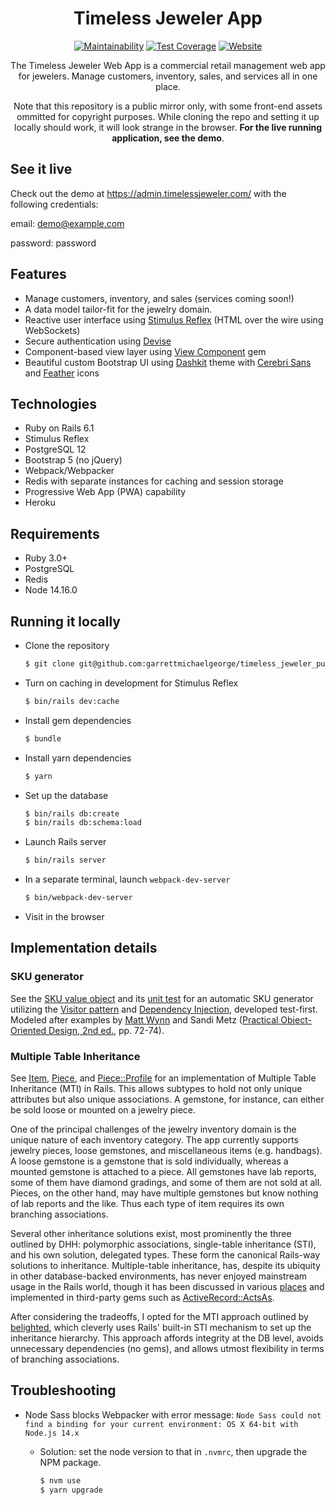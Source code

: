 <h1 align="center">Timeless Jeweler App</h1>
<div align="center">

  [![Maintainability](https://img.shields.io/codeclimate/maintainability/garrettmichaelgeorge/timeless_jeweler_public?logo=code-climate&style=for-the-badge)](https://codeclimate.com/github/garrettmichaelgeorge/timeless_jeweler_public/maintainability)
  [![Test Coverage](https://img.shields.io/codeclimate/coverage/garrettmichaelgeorge/timeless_jeweler_public?logo=code-climate&style=for-the-badge)](https://codeclimate.com/github/garrettmichaelgeorge/timeless_jeweler_public/test_coverage)
  [![Website](https://img.shields.io/website?down_color=red&style=for-the-badge&up_message=online&url=https%3A%2F%2Fadmin.timelessjeweler.com&logo=heroku)](https://admin.timelessjeweler.com)

  The Timeless Jeweler Web App is a commercial retail management web app for
  jewelers. Manage customers, inventory, sales, and services all in one place.

  Note that this repository is a public mirror only, with some front-end assets
  ommitted for copyright purposes. While cloning the repo and setting it up locally
  should work, it will look strange in the browser. **For the live running application, see
  the demo**.
</div>

## See it live

Check out the demo at https://admin.timelessjeweler.com/ with the following credentials:

email: demo@example.com

password: password

## Features
- Manage customers, inventory, and sales (services coming soon!)
- A data model tailor-fit for the jewelry domain.
- Reactive user interface using [Stimulus Reflex](https://github.com/hopsoft/stimulus_reflex) (HTML over the wire using WebSockets)
- Secure authentication using [Devise](https://github.com/heartcombo/devise)
- Component-based view layer using [View Component](https://github.com/joelhawksley/view-component) gem
- Beautiful custom Bootstrap UI using [Dashkit](https://dashkit.goodthemes.co/) theme with [Cerebri Sans](https://www.myfonts.com/fonts/hanken-designco/cerebri-sans?tab=techSpecs) and [Feather](https://feathericons.com) icons

## Technologies
- Ruby on Rails 6.1
- Stimulus Reflex
- PostgreSQL 12
- Bootstrap 5 (no jQuery)
- Webpack/Webpacker
- Redis with separate instances for caching and session storage
- Progressive Web App (PWA) capability
- Heroku

## Requirements
- Ruby 3.0+
- PostgreSQL
- Redis
- Node 14.16.0

## Running it locally

* Clone the repository

  ```bash
  $ git clone git@github.com:garrettmichaelgeorge/timeless_jeweler_public.git
  ```

* Turn on caching in development for Stimulus Reflex

  ```bash
  $ bin/rails dev:cache
  ```

* Install gem dependencies

  ```bash
  $ bundle
  ```

* Install yarn dependencies

  ```bash
  $ yarn
  ```

* Set up the database

  ```bash
  $ bin/rails db:create
  $ bin/rails db:schema:load
  ```
* Launch Rails server

  ```bash
  $ bin/rails server
  ```

* In a separate terminal, launch `webpack-dev-server`

  ```bash
  $ bin/webpack-dev-server
  ```

* Visit in the browser


## Implementation details

### SKU generator

See the [SKU value
object](https://github.com/garrettmichaelgeorge/timeless_jeweler_public/blob/public/app/models/sku.rb)
and its [unit
test](https://github.com/garrettmichaelgeorge/timeless_jeweler_public/blob/public/test/models/sku_test.rb)
for an automatic SKU generator utilizing the [Visitor
pattern](https://refactoring.guru/design-patterns/visitor) and [Dependency
Injection](hh$ps://en.wikipedia.org/wiki/Dependency_injection), developed
test-first. Modeled after examples by [Matt
Wynn](https://youtu.be/CGN4RFkhH2M?t=1320) and Sandi Metz ([Practical Object-Oriented Design, 2nd ed.](https://www.poodr.com/), pp. 72-74).

### Multiple Table Inheritance
See 
[Item](https://github.com/garrettmichaelgeorge/timeless_jeweler_public/blob/public/app/models/item.rb),
[Piece](https://github.com/garrettmichaelgeorge/timeless_jeweler_public/blob/public/app/models/piece.rb),
and
[Piece::Profile](https://github.com/garrettmichaelgeorge/timeless_jeweler_public/blob/public/app/models/piece/profile.rb)
for an implementation of Multiple Table Inheritance (MTI) in Rails. This allows
subtypes to hold not only unique attributes but also unique associations. A
gemstone, for instance, can either be sold loose or mounted on a jewelry
piece.

One of the principal challenges of the jewelry inventory domain is the unique
nature of each inventory category. The app currently supports jewelry pieces,
loose gemstones, and miscellaneous items (e.g. handbags). A loose gemstone is a
gemstone that is sold individually, whereas a mounted gemstone is attached to a
piece. All gemstones have lab reports, some of them have diamond gradings, and
some of them are not sold at all. Pieces, on the other hand, may have multiple
gemstones but know nothing of lab reports and the like. Thus each type of item
requires its own branching associations.

Several other inheritance solutions exist, most prominently the three outlined
by DHH: polymorphic associations, single-table inheritance (STI), and his own
solution, delegated types. These form the canonical Rails-way solutions to
inheritance. Multiple-table inheritance, has, despite its ubiquity in other
database-backed environments, has never enjoyed mainstream usage in the Rails
world, though it has been discussed in various
[places](https://danchak99.wordpress.com/enterprise-rails/chapter-10-multiple-table-inheritance/)
and implemented in third-party gems such as
[ActiveRecord::ActsAs](https://github.com/chaadow/active_record-acts_as).

After considering the tradeoffs, I opted for the MTI approach outlined by
[belighted](https://belighted.com/blog/implementing-multiple-table-inheritance-in-rails),
which cleverly uses Rails' built-in STI mechanism to set up the inheritance
hierarchy. This approach affords integrity at the DB level, avoids unnecessary
dependencies (no gems), and allows utmost flexibility in terms of branching
associations.



## Troubleshooting

* Node Sass blocks Webpacker with error message: `Node Sass could not find a binding for your current environment: OS X 64-bit with Node.js 14.x`

  * Solution: set the node version to that in `.nvmrc`, then upgrade the NPM
      package.

    ```bash
    $ nvm use
    $ yarn upgrade
    ```

